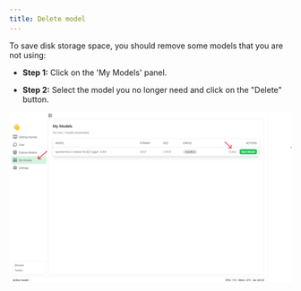 ```yaml
---
title: Delete model
---
```


To save disk storage space, you should remove some models that you are not using:

- **Step 1:** Click on the 'My Models' panel.

- **Step 2:** Select the model you no longer need and click on the "Delete" button.

![Delete](img/delete-model.png)